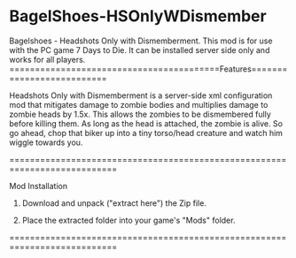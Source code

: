 # BagelShoes-HSOnlyWDismember
Bagelshoes - Headshots Only with Dismemberment.
This mod is for use with the PC game 7 Days to Die. It can be installed server side only and works for all players.
=========================================Features==========================

Headshots Only with Dismemberment is a server-side xml configuration mod that mitigates 
damage to zombie bodies and multiplies damage to zombie heads by 1.5x. This allows the 
zombies to be dismembered fully before killing them. As long as the head is attached,
the zombie is alive. So go ahead, chop that biker up into a tiny torso/head creature and
watch him wiggle towards you.

===========================================================================

Mod Installation

1. Download and unpack ("extract here") the Zip file.

2. Place the extracted folder into your game's "Mods" folder.

===========================================================================
